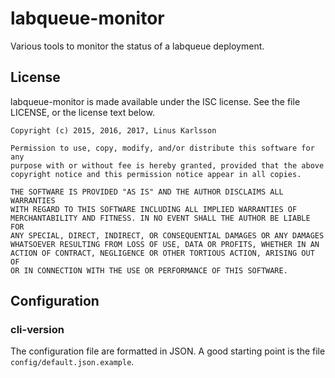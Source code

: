 # labqueue-monitor
Various tools to monitor the status of a labqueue deployment.

## License
labqueue-monitor is made available under the ISC license. See the file LICENSE, or the license text below.

```
Copyright (c) 2015, 2016, 2017, Linus Karlsson

Permission to use, copy, modify, and/or distribute this software for any
purpose with or without fee is hereby granted, provided that the above
copyright notice and this permission notice appear in all copies.

THE SOFTWARE IS PROVIDED "AS IS" AND THE AUTHOR DISCLAIMS ALL WARRANTIES
WITH REGARD TO THIS SOFTWARE INCLUDING ALL IMPLIED WARRANTIES OF
MERCHANTABILITY AND FITNESS. IN NO EVENT SHALL THE AUTHOR BE LIABLE FOR
ANY SPECIAL, DIRECT, INDIRECT, OR CONSEQUENTIAL DAMAGES OR ANY DAMAGES
WHATSOEVER RESULTING FROM LOSS OF USE, DATA OR PROFITS, WHETHER IN AN
ACTION OF CONTRACT, NEGLIGENCE OR OTHER TORTIOUS ACTION, ARISING OUT OF
OR IN CONNECTION WITH THE USE OR PERFORMANCE OF THIS SOFTWARE.
```

## Configuration

### cli-version
The configuration file are formatted in JSON. A good starting point is the file `config/default.json.example`.

